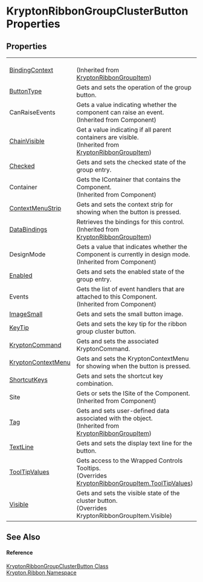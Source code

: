 # KryptonRibbonGroupClusterButton Properties




## Properties
<table>
<tr>
<td><a href="c9f41166-b541-4efc-c022-7bf3fad1b338.md">BindingContext</a></td>
<td><br />(Inherited from <a href="42b4e823-3d0e-29bf-ca83-927a7a58295d.md">KryptonRibbonGroupItem</a>)</td></tr>
<tr>
<td><a href="3ed6f596-d6fc-32f8-4a38-6f5ec0f903b3.md">ButtonType</a></td>
<td>Gets and sets the operation of the group button.</td></tr>
<tr>
<td>CanRaiseEvents</td>
<td>Gets a value indicating whether the component can raise an event.<br />(Inherited from Component)</td></tr>
<tr>
<td><a href="302e2c6c-a240-ed7c-5bbf-0db525ef4a32.md">ChainVisible</a></td>
<td>Get a value indicating if all parent containers are visible.<br />(Inherited from <a href="42b4e823-3d0e-29bf-ca83-927a7a58295d.md">KryptonRibbonGroupItem</a>)</td></tr>
<tr>
<td><a href="ab7e47ed-e23b-cab2-f307-2a77a43ad1b8.md">Checked</a></td>
<td>Gets and sets the checked state of the group entry.</td></tr>
<tr>
<td>Container</td>
<td>Gets the IContainer that contains the Component.<br />(Inherited from Component)</td></tr>
<tr>
<td><a href="c6133957-8f94-6baa-363b-ac655cd1e3c5.md">ContextMenuStrip</a></td>
<td>Gets and sets the context strip for showing when the button is pressed.</td></tr>
<tr>
<td><a href="27c19a8c-9d52-40d5-9190-6d7fb79ce391.md">DataBindings</a></td>
<td>Retrieves the bindings for this control.<br />(Inherited from <a href="42b4e823-3d0e-29bf-ca83-927a7a58295d.md">KryptonRibbonGroupItem</a>)</td></tr>
<tr>
<td>DesignMode</td>
<td>Gets a value that indicates whether the Component is currently in design mode.<br />(Inherited from Component)</td></tr>
<tr>
<td><a href="5184345b-6b35-1b42-80ba-07ab1ce5ccf8.md">Enabled</a></td>
<td>Gets and sets the enabled state of the group entry.</td></tr>
<tr>
<td>Events</td>
<td>Gets the list of event handlers that are attached to this Component.<br />(Inherited from Component)</td></tr>
<tr>
<td><a href="3d2df2b8-249a-7aab-1236-24b70f51382c.md">ImageSmall</a></td>
<td>Gets and sets the small button image.</td></tr>
<tr>
<td><a href="171430aa-ee82-5fcf-e08f-4d92f34822d7.md">KeyTip</a></td>
<td>Gets and sets the key tip for the ribbon group cluster button.</td></tr>
<tr>
<td><a href="dc84a5ce-90d6-7efe-a16a-162c9634c5e3.md">KryptonCommand</a></td>
<td>Gets and sets the associated KryptonCommand.</td></tr>
<tr>
<td><a href="5b61cd06-9597-f9d1-bea1-c1f7bef3a61a.md">KryptonContextMenu</a></td>
<td>Gets and sets the KryptonContextMenu for showing when the button is pressed.</td></tr>
<tr>
<td><a href="e0316515-8890-f0f8-ff1d-dcbaf46d66ab.md">ShortcutKeys</a></td>
<td>Gets and sets the shortcut key combination.</td></tr>
<tr>
<td>Site</td>
<td>Gets or sets the ISite of the Component.<br />(Inherited from Component)</td></tr>
<tr>
<td><a href="8f0958de-84a9-b6c7-700f-32549d83cf88.md">Tag</a></td>
<td>Gets and sets user-defined data associated with the object.<br />(Inherited from <a href="42b4e823-3d0e-29bf-ca83-927a7a58295d.md">KryptonRibbonGroupItem</a>)</td></tr>
<tr>
<td><a href="f88a9c6a-64bf-c43d-bbbb-35befb0f07e3.md">TextLine</a></td>
<td>Gets and sets the display text line for the button.</td></tr>
<tr>
<td><a href="a88afdd7-24c3-cd1e-f972-103dfca4f6f1.md">ToolTipValues</a></td>
<td>Gets access to the Wrapped Controls Tooltips.<br />(Overrides <a href="ab122b1c-b5e5-dfd9-e66a-286ea03ea3cb.md">KryptonRibbonGroupItem.ToolTipValues</a>)</td></tr>
<tr>
<td><a href="32ce341d-0e52-bd75-039f-267ddecdca34.md">Visible</a></td>
<td>Gets and sets the visible state of the cluster button.<br />(Overrides KryptonRibbonGroupItem.Visible)</td></tr>
</table>

## See Also


#### Reference
<a href="1f0bb262-122d-4738-efd2-e9476cb0d1bf.md">KryptonRibbonGroupClusterButton Class</a>  
<a href="1e9bc734-cff9-e9b8-f013-94cdac669794.md">Krypton.Ribbon Namespace</a>  
